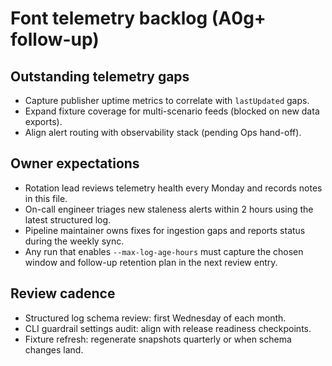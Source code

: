 # Font telemetry backlog (A0g+ follow-up)

## Outstanding telemetry gaps

- Capture publisher uptime metrics to correlate with `lastUpdated` gaps.
- Expand fixture coverage for multi-scenario feeds (blocked on new data exports).
- Align alert routing with observability stack (pending Ops hand-off).

## Owner expectations

- Rotation lead reviews telemetry health every Monday and records notes in this file.
- On-call engineer triages new staleness alerts within 2 hours using the latest structured log.
- Pipeline maintainer owns fixes for ingestion gaps and reports status during the weekly sync.
- Any run that enables `--max-log-age-hours` must capture the chosen window and follow-up retention
  plan in the next review entry.

## Review cadence

- Structured log schema review: first Wednesday of each month.
- CLI guardrail settings audit: align with release readiness checkpoints.
- Fixture refresh: regenerate snapshots quarterly or when schema changes land.
